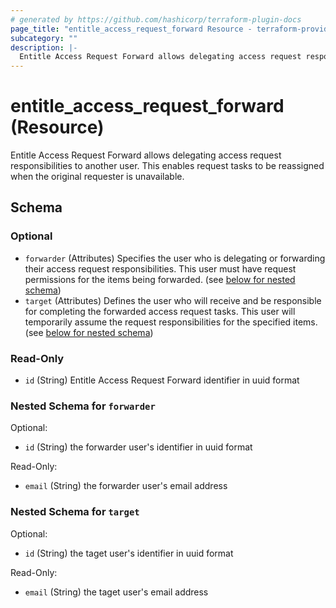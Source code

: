 ```yaml
---
# generated by https://github.com/hashicorp/terraform-plugin-docs
page_title: "entitle_access_request_forward Resource - terraform-provider-entitle"
subcategory: ""
description: |-
  Entitle Access Request Forward allows delegating access request responsibilities to another user. This enables request tasks to be reassigned when the original requester is unavailable.
---
```


# entitle_access_request_forward (Resource)

Entitle Access Request Forward allows delegating access request responsibilities to another user. This enables request tasks to be reassigned when the original requester is unavailable.



<!-- schema generated by tfplugindocs -->
## Schema

### Optional

- `forwarder` (Attributes) Specifies the user who is delegating or forwarding their access request responsibilities. This user must have request permissions for the items being forwarded. (see [below for nested schema](#nestedatt--forwarder))
- `target` (Attributes) Defines the user who will receive and be responsible for completing the forwarded access request tasks. This user will temporarily assume the request responsibilities for the specified items. (see [below for nested schema](#nestedatt--target))

### Read-Only

- `id` (String) Entitle Access Request Forward identifier in uuid format

<a id="nestedatt--forwarder"></a>
### Nested Schema for `forwarder`

Optional:

- `id` (String) the forwarder user's identifier in uuid format

Read-Only:

- `email` (String) the forwarder user's email address


<a id="nestedatt--target"></a>
### Nested Schema for `target`

Optional:

- `id` (String) the taget user's identifier in uuid format

Read-Only:

- `email` (String) the taget user's email address
